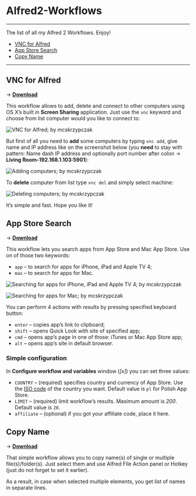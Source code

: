 # Alfred2-Workflows

---- 

The list of all my Alfred 2 Workflows. Enjoy!

- [VNC for Alfred][1]
- [App Store Search][2]
- [Copy Name][3]

---- 

## VNC for Alfred

→ **[Download][4]**

This workflow allows to add, delete and connect to other computers using OS X’s built in **Screen Sharing** application. Just use the `vnc` keyword and choose from list computer would you like to connect to:

![VNC for Alfred; by mcskrzypczak][image-1]

But first of all you need to **add** some computers by typing `vnc add`, give name and IP address like on the screenshot below (you **need** to stay with pattern: Name dash IP address and optionally port number after colon → **Living Room-192.168.1.103:5901**):

![Adding computers; by mcskrzypczak][image-2]

To **delete** computer from list type `vnc del` and simply select machine:

![Deleting computers; by mcskrzypczak][image-3]

It’s simple and fast. Hope you like it!

## App Store Search

→ **[Download][5]**

This workflow lets you search apps from App Store and Mac App Store. Use on of those two keywords:

- `app` – to search for apps for iPhone, iPad and Apple TV 4;
- `mas` – to search for apps for Mac.

![Searching for apps for iPhone, iPad and Apple TV 4; by mcskrzypczak][image-4]

![Searching for apps for Mac; by mcskrzypczak][image-5]

You can perform 4 actions with results by pressing specified keyboard button:

- `enter` – copies app’s link to clipboard;
- `shift` – opens Quick Look with site of specified app;
- `cmd` – opens app’s page in one of those: iTunes or Mac App Store app;
- `alt` – opens app’s site in default browser.

### Simple configuration

In **Configure workflow and variables** window (*[x]*) you can set three values:

- `COUNTRY` – (required) specifies country and currency of App Store. Use the [ISO code][6] of the country you want. Default value is `pl` for Polish App Store.
- `LIMIT` – (required) limit workflow’s results. Maximum amount is *200*. Default value is `20`.
- `affiliate` – (optional) if you got your affiliate code, place it here.

## Copy Name

→ **[Download][7]**

That simple workflow allows you to copy name(s) of single or multiple file(s)/folder(s). Just select them and use Alfred File Action panel or Hotkey (just do not forget to set it earlier).

As a result, in case when selected multiple elements, you get list of names in separate lines.

[1]:	https://github.com/mcskrzypczak/Alfred2-Workflows#vnc-for-alfred
[2]:	https://github.com/mcskrzypczak/Alfred2-Workflows#app-store-search
[3]:	https://github.com/mcskrzypczak/Alfred2-Workflows#copy-name
[4]:	https://github.com/mcskrzypczak/Alfred2-Workflows/raw/master/workflows/VNC-by-mcskrzypczak.alfredworkflow
[5]:	https://github.com/mcskrzypczak/Alfred2-Workflows/raw/master/workflows/App-Store-Search-by-mcskrzypczak.alfredworkflow
[6]:	https://en.wikipedia.org/wiki/ISO_3166-1_alpha-2#Officially_assigned_code_elements
[7]:	https://github.com/mcskrzypczak/Alfred2-Workflows/raw/master/workflows/mcskrzypczak-Copy_name.alfredworkflow

[image-1]:	https://raw.github.com/mcskrzypczak/Alfred2-Workflows/master/images/mcskrzypczak-vnc-01.png
[image-2]:	https://raw.github.com/mcskrzypczak/Alfred2-Workflows/master/images/mcskrzypczak-vnc-02.png
[image-3]:	https://raw.github.com/mcskrzypczak/Alfred2-Workflows/master/images/mcskrzypczak-vnc-03.png
[image-4]:	https://raw.github.com/mcskrzypczak/Alfred2-Workflows/master/images/mcskrzypczak-app_store-01.png
[image-5]:	https://raw.github.com/mcskrzypczak/Alfred2-Workflows/master/images/mcskrzypczak-app_store-02.png